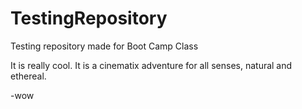 # TestingRepository
Testing repository made for Boot Camp Class

It is really cool.
It is a cinematix adventure for all senses, natural and ethereal.

-wow
